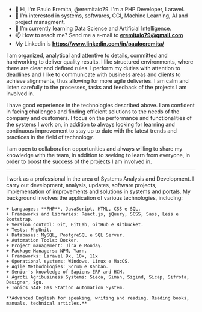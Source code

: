 - 👋 Hi, I’m Paulo Eremita, @eremitaio79. I'm a PHP Developer, Laravel. 
- 👀 I’m interested in systems, softwares, CGI, Machine Learning, AI and project managment.
- 🌱 I’m currently learning Data Science and Artificial Intelligence.
- 📫 How to reach me? Send me a e-mail to <strong>eremitaio79@gmail.com</strong>
- My Linkedin is <strong>https://www.linkedin.com/in/pauloeremita/</strong>

I am organized, analytical and attentive to details, committed and hardworking to deliver quality results. I like structured environments, where there are clear and defined rules. I perform my duties with attention to deadlines and I like to communicate with business areas and clients to achieve alignments, thus allowing for more agile deliveries. I am calm and listen carefully to the processes, tasks and feedback of the projects I am involved in.

I have good experience in the technologies described above. I am confident in facing challenges and finding efficient solutions to the needs of the company and customers. I focus on the performance and functionalities of the systems I work on, in addition to always looking for learning and continuous improvement to stay up to date with the latest trends and practices in the field of technology.

I am open to collaboration opportunities and always willing to share my knowledge with the team, in addition to seeking to learn from everyone, in order to boost the success of the projects I am involved in.

---

I work as a professional in the area of Systems Analysis and Development. I carry out development, analysis, updates, software projects, implementation of improvements and solutions in systems and portals. My background involves the application of various technologies, including:

    + Languages: **PHP**, JavaScript, HTML, CSS e SQL.
    + Frameworks and Libraries: React.js, jQuery, SCSS, Sass, Less e Bootstrap.
    + Version control: Git, GitLab, GitHub e Bitbucket.
    + Tests: PhpUnit.
    + Databases: MySQL, PostgreSQL e SQL Server.
    + Automation Tools: Docker.
    + Project management: Jira e Monday.
    + Package Managers: NPM, Yarn.
    + Frameworks: Laravel 9x, 10x, 11x
    + Operational systems: Windows, Linux e MacOS.
    + Agile Methodologies: Scrum e Kanban.
    + Senior's knowledge of Sapiens ERP and HCM.
    + Agroti Agribusiness Systems: Sieca, Siman, Sigind, Sicap, Sifrota, Designer, Sgu.
    + Ionics SAAF Gas Station Automation System.

    **Advanced English for speaking, writing and reading. Reading books, manuals, technical articles.**

<!---
eremitaio79/eremitaio79 is a ✨ special ✨ repository because its `README.md` (this file) appears on your GitHub profile.
You can click the Preview link to take a look at your changes.
--->
